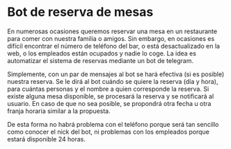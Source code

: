 # Bot de reserva de mesas

En numerosas ocasiones queremos reservar una mesa en un restaurante para comer con nuestra familia o amigos. Sin embargo, en ocasiones es difícil encontrar el número de teléfono del bar, o está desactualizado en la web, o los empleados están ocupados y nadie lo coge. La idea es automatizar el sistema de reservas mediante un bot de telegram.

Simplemente, con un par de mensajes al bot se hará efectiva (si es posible) nuestra reserva. Se le dirá al bot cuándo se quiere la reserva (día y hora), para cuántas personas y el nombre a quien corresponde la reserva. Si existe alguna mesa disponible, se procesará la reserva y se notificará al usuario. En caso de que no sea posible, se propondrá otra fecha u otra franja horaria similar a la propuesta. 

De esta forma no habrá problema con el teléfono porque será tan sencillo como conocer el nick del bot, ni problemas con los empleados porque estará disponible 24 horas.